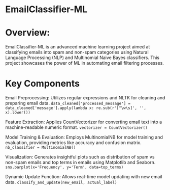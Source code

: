 # EmailClassifier-ML
# Overview:
EmailClassifier-ML is an advanced machine learning project aimed at classifying emails into spam and non-spam categories using Natural Language Processing (NLP) and Multinomial Naive Bayes classifiers. This project showcases the power of ML in automating email filtering processes.

# Key Components
Email Preprocessing: Utilizes regular expressions and NLTK for cleaning and preparing email data.
```data_cleaned['processed_message'] = data_cleaned['message'].apply(lambda x: re.sub(r'[^\w\s]', '', x).lower())```

Feature Extraction: Applies CountVectorizer for converting email text into a machine-readable numeric format.
```vectorizer = CountVectorizer()```

Model Training & Evaluation: Employs MultinomialNB for model training and evaluation, providing metrics like accuracy and confusion matrix.
```nb_classifier = MultinomialNB()```

Visualization: Generates insightful plots such as distribution of spam vs non-spam emails and top terms in emails using Matplotlib and Seaborn.
```sns.barplot(x='Frequency', y='Term', data=top_terms)```

Dynamic Update Function: Allows real-time model updating with new email data.
```classify_and_update(new_email, actual_label)```
